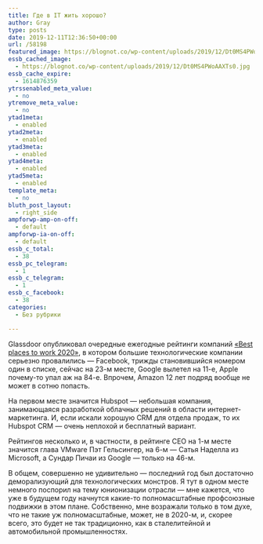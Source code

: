```yaml
---
title: Где в IT жить хорошо?
author: Gray
type: posts
date: 2019-12-11T12:36:50+00:00
url: /58198
featured_image: https://blognot.co/wp-content/uploads/2019/12/Dt0MS4PWoAAXTs0.jpg
essb_cached_image:
  - https://blognot.co/wp-content/uploads/2019/12/Dt0MS4PWoAAXTs0.jpg
essb_cache_expire:
  - 1614876359
ytrssenabled_meta_value:
  - no
ytremove_meta_value:
  - no
ytad1meta:
  - enabled
ytad2meta:
  - enabled
ytad3meta:
  - enabled
ytad4meta:
  - enabled
ytad5meta:
  - enabled
template_meta:
  - no
bluth_post_layout:
  - right_side
ampforwp-amp-on-off:
  - default
ampforwp-ia-on-off:
  - default
essb_c_total:
  - 38
essb_pc_telegram:
  - 1
essb_c_telegram:
  - 1
essb_c_facebook:
  - 38
categories:
  - Без рубрики

---
```








Glassdoor опубликовал очередные ежегодные рейтинги компаний [&#171;Best places to work 2020&#187;][1], в котором большие технологические компании серьезно провалились — Facebook, трижды становившийся номером один в списке, сейчас на 23-м месте, Google вылетел на 11-е, Apple почему-то упал аж на 84-е. Впрочем, Amazon 12 лет подряд вообще не может в сотню попасть.

На первом месте значится Hubspot — небольшая компания, занимающаяся разработкой облачных решений в области интернет-маркетинга. И, если искали хорошую CRM для отдела продаж, то их Hubspot CRM — очень неплохой и бесплатный вариант.

Рейтингов несколько и, в частности, в рейтинге CEO на 1-м месте значится глава VMware Пэт Гельсингер, на 6-м — Сатья Наделла из Microsoft, а Сундар Пичаи из Google — только на 46-м.

В общем, совершенно не удивительно — последний год был достаточно деморализующий для технологических монстров. Я тут в одном месте немного поспорил на тему юнионизации отрасли — мне кажется, что уже в будущем году начнутся какие-то полномасштабные профсоюзные подвижки в этом плане. Собственно, мне возражали только в том духе, что не такие уж полномасштабные, может, не в 2020-м, и, скорее всего, это будет не так традиционно, как в сталелитейной и автомобильной промышленностях.

 [1]: https://www.glassdoor.com/Award/Best-Places-to-Work-LST_KQ0,19.htm